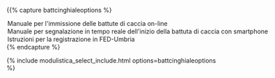 {{% capture battcinghialeoptions %}
<option value="/docs/modulistica/Manualeimmissionebattute.pdf">Manuale per l'immissione delle battute di caccia on-line</option>
<option value="/docs/modulistica/Manualesegnalazionesvolgimentobattuta.pdf">Manuale per segnalazione in tempo reale dell'inizio della battuta di caccia con smartphone</option>
<option value="/docs/modulistica/Istruzioni FED-Umbria.pdf">Istruzioni per la registrazione in FED-Umbria</option>
{% endcapture %}

{% include modulistica_select_include.html options=battcinghialeoptions %}
